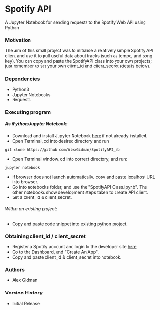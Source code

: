 # Spotify API
A Jupyter Notebook for sending requests to the Spotify Web API using Python

### Motivation
The aim of this small project was to initialise a relatively simple Spotify API client and use it to pull useful data about tracks (such as tempo, and song key).
You can copy and paste the SpotifyAPI class into your own projects; just remember to set your own client_id and client_secret (details below).

### Dependencies
* Python3
* Jupyter Notebooks
* Requests

### Executing program 
##### As iPython/Jupyter Notebook:
* Download and install Jupyter Notebook [here](https://jupyter.org/install) if 	not already installed.
* Open Terminal, cd into desired directory and run
```
git clone https://github.com/AlexGidman/SpotifyAPI_nb
```
* Open Terminal window, cd into correct directory, and run:
```
jupyter notebook
```
* If browser does not launch automatically, copy and paste localhost URL into browser.
* Go into notebooks folder, and use the "SpotifyAPI Class.ipynb". The other notebooks show development steps taken to create API client.
* Set a client_id & client_secret.
###### Within an existing project:
* Copy and paste code snippet into existing python project.

### Obtaining client_id / client_secret
* Register a Spotify account and login to the developer site [here](https://developer.spotify.com/)
* Go to the Dashboard, and "Create An App".
* Copy and paste client_id & client_secret into notebook.

### Authors

* Alex Gidman

### Version History

* Initial Release
